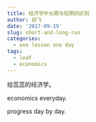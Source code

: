 ```yaml
---
title: 经济学中长期与短期的区别
author: 邱飞
date: '2017-09-19'
slug: short-and-long-run
categories:
  - one lesson one day 
tags:
  - leaf
  - economics
---
```


给蕊蕊的经济学。

economics everyday.

progress day by day.

